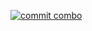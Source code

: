 
[![commit combo](http://commitcombo.com/get?user=kyileeyu&theme=Peach-mini)](https://github.com/devxb/commitcombo)

